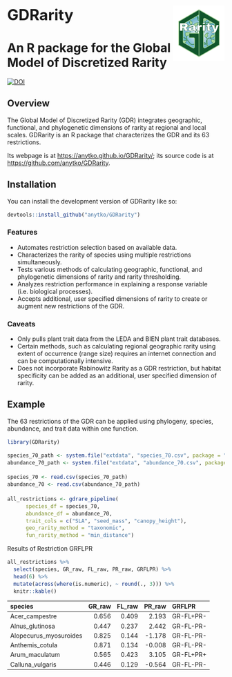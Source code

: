 
<p style="font-size: 2.5em; font-weight: bold; margin-bottom: 0;">
GDRarity
<img src="vignettes/logo.png" align="right" width="120" alt="GDRarity logo"/>
</p>

# An R package for the Global Model of Discretized Rarity

<!-- badges: start -->

[![DOI](https://zenodo.org/badge/DOI/10.5281/zenodo.17123096.svg)](https://doi.org/10.5281/zenodo.17123096)
<!-- badges: end -->

## Overview

The Global Model of Discretized Rarity (GDR) integrates geographic,
functional, and phylogenetic dimensions of rarity at regional and local
scales. GDRarity is an R package that characterizes the GDR and its 63
restrictions.

Its webpage is at <https://anytko.github.io/GDRarity/>; its source code
is at <https://github.com/anytko/GDRarity>.

## Installation

You can install the development version of GDRarity like so:

``` r
devtools::install_github("anytko/GDRarity")
```

### Features

- Automates restriction selection based on available data.
- Characterizes the rarity of species using multiple restrictions
  simultaneously.
- Tests various methods of calculating geographic, functional, and
  phylogenetic dimensions of rarity and rarity thresholding.
- Analyzes restriction performance in explaining a response variable
  (i.e. biological processes).
- Accepts additional, user specified dimensions of rarity to create or
  augment new restrictions of the GDR.

### Caveats

- Only pulls plant trait data from the LEDA and BIEN plant trait
  databases.
- Certain methods, such as calculating regional geographic rarity using
  extent of occurrence (range size) requires an internet connection and
  can be computationally intensive.
- Does not incorporate Rabinowitz Rarity as a GDR restriction, but
  habitat specificity can be added as an additional, user specified
  dimension of rarity.

## Example

The 63 restrictions of the GDR can be applied using phylogeny, species,
abundance, and trait data within one function.

``` r
library(GDRarity)
```

``` r
species_70_path <- system.file("extdata", "species_70.csv", package = "GDRarity")
abundance_70_path <- system.file("extdata", "abundance_70.csv", package = "GDRarity")

species_70 <- read.csv(species_70_path)
abundance_70 <- read.csv(abundance_70_path)

all_restrictions <- gdrare_pipeline(
      species_df = species_70,
      abundance_df = abundance_70,
      trait_cols = c("SLA", "seed_mass", "canopy_height"),
      geo_rarity_method = "taxonomic",
      fun_rarity_method = "min_distance")
```

Results of Restriction GRFLPR

``` r
all_restrictions %>%
  select(species, GR_raw, FL_raw, PR_raw, GRFLPR) %>%
  head(6) %>%
  mutate(across(where(is.numeric), ~ round(., 3))) %>%  
  knitr::kable()
```

| species                | GR_raw | FL_raw | PR_raw | GRFLPR    |
|:-----------------------|-------:|-------:|-------:|:----------|
| Acer_campestre         |  0.656 |  0.409 |  2.193 | GR-FL+PR- |
| Alnus_glutinosa        |  0.447 |  0.237 |  2.442 | GR-FL-PR- |
| Alopecurus_myosuroides |  0.825 |  0.144 | -1.178 | GR-FL-PR- |
| Anthemis_cotula        |  0.871 |  0.134 | -0.008 | GR-FL-PR- |
| Arum_maculatum         |  0.565 |  0.423 |  3.105 | GR-FL+PR+ |
| Calluna_vulgaris       |  0.446 |  0.129 | -0.564 | GR-FL-PR- |
